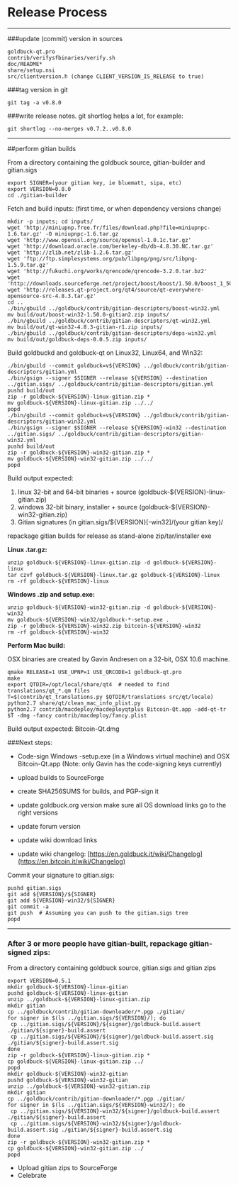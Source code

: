 Release Process
====================

* * *

###update (commit) version in sources


	goldbuck-qt.pro
	contrib/verifysfbinaries/verify.sh
	doc/README*
	share/setup.nsi
	src/clientversion.h (change CLIENT_VERSION_IS_RELEASE to true)

###tag version in git

	git tag -a v0.8.0

###write release notes. git shortlog helps a lot, for example:

	git shortlog --no-merges v0.7.2..v0.8.0

* * *

##perform gitian builds

 From a directory containing the goldbuck source, gitian-builder and gitian.sigs
  
	export SIGNER=(your gitian key, ie bluematt, sipa, etc)
	export VERSION=0.8.0
	cd ./gitian-builder

 Fetch and build inputs: (first time, or when dependency versions change)

	mkdir -p inputs; cd inputs/
	wget 'http://miniupnp.free.fr/files/download.php?file=miniupnpc-1.6.tar.gz' -O miniupnpc-1.6.tar.gz
	wget 'http://www.openssl.org/source/openssl-1.0.1c.tar.gz'
	wget 'http://download.oracle.com/berkeley-db/db-4.8.30.NC.tar.gz'
	wget 'http://zlib.net/zlib-1.2.6.tar.gz'
	wget 'ftp://ftp.simplesystems.org/pub/libpng/png/src/libpng-1.5.9.tar.gz'
	wget 'http://fukuchi.org/works/qrencode/qrencode-3.2.0.tar.bz2'
	wget 'http://downloads.sourceforge.net/project/boost/boost/1.50.0/boost_1_50_0.tar.bz2'
	wget 'http://releases.qt-project.org/qt4/source/qt-everywhere-opensource-src-4.8.3.tar.gz'
	cd ..
	./bin/gbuild ../goldbuck/contrib/gitian-descriptors/boost-win32.yml
	mv build/out/boost-win32-1.50.0-gitian2.zip inputs/
	./bin/gbuild ../goldbuck/contrib/gitian-descriptors/qt-win32.yml
	mv build/out/qt-win32-4.8.3-gitian-r1.zip inputs/
	./bin/gbuild ../goldbuck/contrib/gitian-descriptors/deps-win32.yml
	mv build/out/goldbuck-deps-0.0.5.zip inputs/

 Build goldbuckd and goldbuck-qt on Linux32, Linux64, and Win32:
  
	./bin/gbuild --commit goldbuck=v${VERSION} ../goldbuck/contrib/gitian-descriptors/gitian.yml
	./bin/gsign --signer $SIGNER --release ${VERSION} --destination ../gitian.sigs/ ../goldbuck/contrib/gitian-descriptors/gitian.yml
	pushd build/out
	zip -r goldbuck-${VERSION}-linux-gitian.zip *
	mv goldbuck-${VERSION}-linux-gitian.zip ../../
	popd
	./bin/gbuild --commit goldbuck=v${VERSION} ../goldbuck/contrib/gitian-descriptors/gitian-win32.yml
	./bin/gsign --signer $SIGNER --release ${VERSION}-win32 --destination ../gitian.sigs/ ../goldbuck/contrib/gitian-descriptors/gitian-win32.yml
	pushd build/out
	zip -r goldbuck-${VERSION}-win32-gitian.zip *
	mv goldbuck-${VERSION}-win32-gitian.zip ../../
	popd

  Build output expected:

  1. linux 32-bit and 64-bit binaries + source (goldbuck-${VERSION}-linux-gitian.zip)
  2. windows 32-bit binary, installer + source (goldbuck-${VERSION}-win32-gitian.zip)
  3. Gitian signatures (in gitian.sigs/${VERSION}[-win32]/(your gitian key)/

repackage gitian builds for release as stand-alone zip/tar/installer exe

**Linux .tar.gz:**

	unzip goldbuck-${VERSION}-linux-gitian.zip -d goldbuck-${VERSION}-linux
	tar czvf goldbuck-${VERSION}-linux.tar.gz goldbuck-${VERSION}-linux
	rm -rf goldbuck-${VERSION}-linux

**Windows .zip and setup.exe:**

	unzip goldbuck-${VERSION}-win32-gitian.zip -d goldbuck-${VERSION}-win32
	mv goldbuck-${VERSION}-win32/goldbuck-*-setup.exe .
	zip -r goldbuck-${VERSION}-win32.zip bitcoin-${VERSION}-win32
	rm -rf goldbuck-${VERSION}-win32

**Perform Mac build:**

  OSX binaries are created by Gavin Andresen on a 32-bit, OSX 10.6 machine.

	qmake RELEASE=1 USE_UPNP=1 USE_QRCODE=1 goldbuck-qt.pro
	make
	export QTDIR=/opt/local/share/qt4  # needed to find translations/qt_*.qm files
	T=$(contrib/qt_translations.py $QTDIR/translations src/qt/locale)
	python2.7 share/qt/clean_mac_info_plist.py
	python2.7 contrib/macdeploy/macdeployqtplus Bitcoin-Qt.app -add-qt-tr $T -dmg -fancy contrib/macdeploy/fancy.plist

 Build output expected: Bitcoin-Qt.dmg

###Next steps:

* Code-sign Windows -setup.exe (in a Windows virtual machine) and
  OSX Bitcoin-Qt.app (Note: only Gavin has the code-signing keys currently)

* upload builds to SourceForge

* create SHA256SUMS for builds, and PGP-sign it

* update goldbuck.org version
  make sure all OS download links go to the right versions

* update forum version

* update wiki download links

* update wiki changelog: [https://en.goldbuck.it/wiki/Changelog](https://en.bitcoin.it/wiki/Changelog)

Commit your signature to gitian.sigs:

	pushd gitian.sigs
	git add ${VERSION}/${SIGNER}
	git add ${VERSION}-win32/${SIGNER}
	git commit -a
	git push  # Assuming you can push to the gitian.sigs tree
	popd

-------------------------------------------------------------------------

### After 3 or more people have gitian-built, repackage gitian-signed zips:

From a directory containing goldbuck source, gitian.sigs and gitian zips

	export VERSION=0.5.1
	mkdir goldbuck-${VERSION}-linux-gitian
	pushd goldbuck-${VERSION}-linux-gitian
	unzip ../goldbuck-${VERSION}-linux-gitian.zip
	mkdir gitian
	cp ../goldbuck/contrib/gitian-downloader/*.pgp ./gitian/
	for signer in $(ls ../gitian.sigs/${VERSION}/); do
	 cp ../gitian.sigs/${VERSION}/${signer}/goldbuck-build.assert ./gitian/${signer}-build.assert
	 cp ../gitian.sigs/${VERSION}/${signer}/goldbuck-build.assert.sig ./gitian/${signer}-build.assert.sig
	done
	zip -r goldbuck-${VERSION}-linux-gitian.zip *
	cp goldbuck-${VERSION}-linux-gitian.zip ../
	popd
	mkdir goldbuck-${VERSION}-win32-gitian
	pushd goldbuck-${VERSION}-win32-gitian
	unzip ../goldbuck-${VERSION}-win32-gitian.zip
	mkdir gitian
	cp ../goldbuck/contrib/gitian-downloader/*.pgp ./gitian/
	for signer in $(ls ../gitian.sigs/${VERSION}-win32/); do
	 cp ../gitian.sigs/${VERSION}-win32/${signer}/goldbuck-build.assert ./gitian/${signer}-build.assert
	 cp ../gitian.sigs/${VERSION}-win32/${signer}/goldbuck-build.assert.sig ./gitian/${signer}-build.assert.sig
	done
	zip -r goldbuck-${VERSION}-win32-gitian.zip *
	cp goldbuck-${VERSION}-win32-gitian.zip ../
	popd

- Upload gitian zips to SourceForge
- Celebrate 
